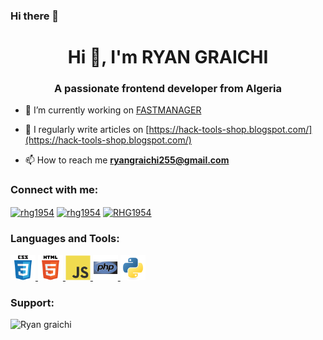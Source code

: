 ### Hi there 👋

<h1 align="center">Hi 👋, I'm RYAN GRAICHI</h1>
<h3 align="center">A passionate frontend developer from Algeria</h3>

- 🔭 I’m currently working on [FASTMANAGER](https://github.com/RHG1954/fastmanager)

- 📝 I regularly write articles on [https://hack-tools-shop.blogspot.com/](https://hack-tools-shop.blogspot.com/)

- 📫 How to reach me **ryangraichi255@gmail.com**

<h3 align="left">Connect with me:</h3>
<p align="left">
<a href="https://fb.com/rhg1954" target="blank"><img align="center" src="https://raw.githubusercontent.com/rahuldkjain/github-profile-readme-generator/master/src/images/icons/Social/facebook.svg" alt="rhg1954" height="30" width="40" /></a>
<a href="https://instagram.com/rhg1954" target="blank"><img align="center" src="https://raw.githubusercontent.com/rahuldkjain/github-profile-readme-generator/master/src/images/icons/Social/instagram.svg" alt="rhg1954" height="30" width="40" /></a>
<a href="https://discord.gg/RHG1954" target="blank"><img align="center" src="https://raw.githubusercontent.com/rahuldkjain/github-profile-readme-generator/master/src/images/icons/Social/discord.svg" alt="RHG1954" height="30" width="40" /></a>
</p>

<h3 align="left">Languages and Tools:</h3>
<p align="left"> <a href="https://www.w3schools.com/css/" target="_blank" rel="noreferrer"> <img src="https://raw.githubusercontent.com/devicons/devicon/master/icons/css3/css3-original-wordmark.svg" alt="css3" width="40" height="40"/> </a> <a href="https://www.w3.org/html/" target="_blank" rel="noreferrer"> <img src="https://raw.githubusercontent.com/devicons/devicon/master/icons/html5/html5-original-wordmark.svg" alt="html5" width="40" height="40"/> </a> <a href="https://developer.mozilla.org/en-US/docs/Web/JavaScript" target="_blank" rel="noreferrer"> <img src="https://raw.githubusercontent.com/devicons/devicon/master/icons/javascript/javascript-original.svg" alt="javascript" width="40" height="40"/> </a> <a href="https://www.php.net" target="_blank" rel="noreferrer"> <img src="https://raw.githubusercontent.com/devicons/devicon/master/icons/php/php-original.svg" alt="php" width="40" height="40"/> </a> <a href="https://www.python.org" target="_blank" rel="noreferrer"> <img src="https://raw.githubusercontent.com/devicons/devicon/master/icons/python/python-original.svg" alt="python" width="40" height="40"/> </a> </p>

<h3 align="left">Support:</h3>
<p><a href="https://ko-fi.com/Ryan graichi"> <img align="left" src="https://cdn.ko-fi.com/cdn/kofi3.png?v=3" height="50" width="210" alt="Ryan graichi" /></a></p><br><br>
